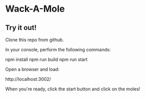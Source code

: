 # Wack-A-Mole

## Try it out!

Clone this repo from github.

In your console, perform the following commands:

npm install
npm run build
npm run start

Open a browser and load:

http://localhost:3002/

When you're ready, click the start button and click on the moles!
